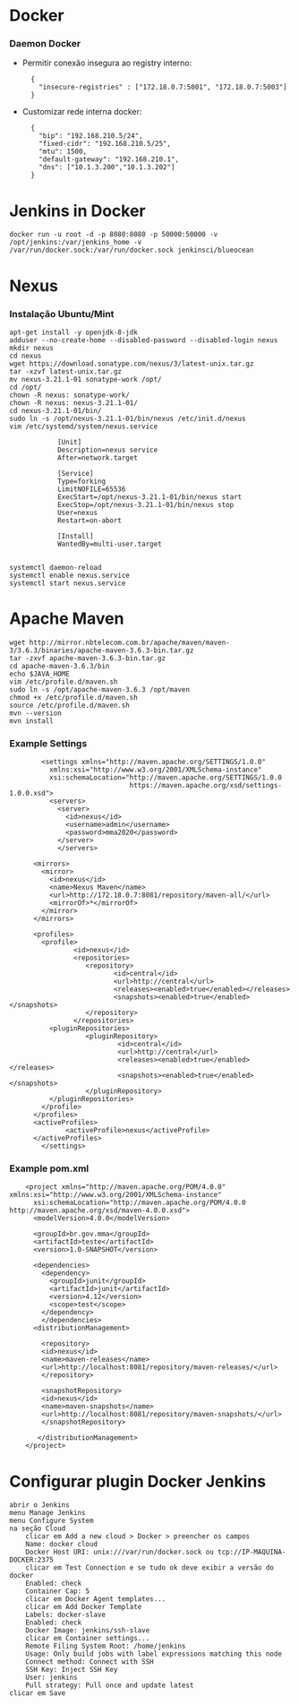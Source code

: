 # Docker

### Daemon Docker

- Permitir conexão insegura ao registry interno:

        {
          "insecure-registries" : ["172.18.0.7:5001", "172.18.0.7:5003"]
        }
    
- Customizar rede interna docker:    
    
        {
          "bip": "192.168.210.5/24",
          "fixed-cidr": "192.168.210.5/25",
          "mtu": 1500,
          "default-gateway": "192.168.210.1",
          "dns": ["10.1.3.200","10.1.3.202"]
        }


# Jenkins in Docker

    docker run -u root -d -p 8080:8080 -p 50000:50000 -v /opt/jenkins:/var/jenkins_home -v /var/run/docker.sock:/var/run/docker.sock jenkinsci/blueocean
    
# Nexus

### Instalação Ubuntu/Mint

    apt-get install -y openjdk-8-jdk  
    adduser --no-create-home --disabled-password --disabled-login nexus
    mkdir nexus
    cd nexus
    wget https://download.sonatype.com/nexus/3/latest-unix.tar.gz
    tar -xzvf latest-unix.tar.gz
    mv nexus-3.21.1-01 sonatype-work /opt/
    cd /opt/
    chown -R nexus: sonatype-work/
    chown -R nexus: nexus-3.21.1-01/
    cd nexus-3.21.1-01/bin/
    sudo ln -s /opt/nexus-3.21.1-01/bin/nexus /etc/init.d/nexus
    vim /etc/systemd/system/nexus.service
    
                [Unit]
                Description=nexus service
                After=network.target

                [Service]
                Type=forking
                LimitNOFILE=65536
                ExecStart=/opt/nexus-3.21.1-01/bin/nexus start
                ExecStop=/opt/nexus-3.21.1-01/bin/nexus stop
                User=nexus
                Restart=on-abort

                [Install]
                WantedBy=multi-user.target

    
    systemctl daemon-reload
    systemctl enable nexus.service
    systemctl start nexus.service

# Apache Maven

    wget http://mirror.nbtelecom.com.br/apache/maven/maven-3/3.6.3/binaries/apache-maven-3.6.3-bin.tar.gz
    tar -zxvf apache-maven-3.6.3-bin.tar.gz
    cd apache-maven-3.6.3/bin
    echo $JAVA_HOME
    vim /etc/profile.d/maven.sh
    sudo ln -s /opt/apache-maven-3.6.3 /opt/maven
    chmod +x /etc/profile.d/maven.sh
    source /etc/profile.d/maven.sh
    mvn --version
    mvn install
    
### Example Settings

            <settings xmlns="http://maven.apache.org/SETTINGS/1.0.0"
              xmlns:xsi="http://www.w3.org/2001/XMLSchema-instance"
              xsi:schemaLocation="http://maven.apache.org/SETTINGS/1.0.0
                                  https://maven.apache.org/xsd/settings-1.0.0.xsd">
              <servers>
                <server>
                  <id>nexus</id>
                  <username>admin</username>
                  <password>mma2020</password>
                </server>
                </servers>

          <mirrors>
            <mirror>
              <id>nexus</id>
              <name>Nexus Maven</name>
              <url>http://172.18.0.7:8081/repository/maven-all/</url>
              <mirrorOf>*</mirrorOf>
            </mirror>
          </mirrors>

          <profiles>
            <profile>
                    <id>nexus</id>
                    <repositories>
                       <repository>
                              <id>central</id>
                              <url>http://central</url>
                              <releases><enabled>true</enabled></releases>
                              <snapshots><enabled>true</enabled></snapshots>
                       </repository>
                    </repositories>
              <pluginRepositories>
                       <pluginRepository>
                               <id>central</id>
                               <url>http://central</url>
                               <releases><enabled>true</enabled></releases>
                               <snapshots><enabled>true</enabled></snapshots>
                       </pluginRepository>
              </pluginRepositories>
            </profile>
          </profiles>
          <activeProfiles>
                  <activeProfile>nexus</activeProfile>
          </activeProfiles>
            </settings>

### Example pom.xml

        <project xmlns="http://maven.apache.org/POM/4.0.0" xmlns:xsi="http://www.w3.org/2001/XMLSchema-instance"
          xsi:schemaLocation="http://maven.apache.org/POM/4.0.0 http://maven.apache.org/xsd/maven-4.0.0.xsd">
          <modelVersion>4.0.0</modelVersion>

          <groupId>br.gov.mma</groupId>
          <artifactId>teste</artifactId>
          <version>1.0-SNAPSHOT</version>

          <dependencies>
            <dependency>
              <groupId>junit</groupId>
              <artifactId>junit</artifactId>
              <version>4.12</version>
              <scope>test</scope>
            </dependency>
            </dependencies>
          <distributionManagement>

            <repository>
            <id>nexus</id>
            <name>maven-releases</name>
            <url>http://localhost:8081/repository/maven-releases/</url>
            </repository>

            <snapshotRepository>
            <id>nexus</id>
            <name>maven-snapshots</name>
            <url>http://localhost:8081/repository/maven-snapshots/</url>
            </snapshotRepository>

           </distributionManagement>
        </project>


# Configurar plugin Docker Jenkins

    abrir o Jenkins
    menu Manage Jenkins
    menu Configure System
    na seção Cloud
        clicar em Add a new cloud > Docker > preencher os campos
        Name: docker cloud
        Docker Host URI: unix:///var/run/docker.sock ou tcp://IP-MAQUINA-DOCKER:2375
        clicar em Test Connection e se tudo ok deve exibir a versão do docker
        Enabled: check
        Container Cap: 5
        clicar em Docker Agent templates...
        clicar em Add Docker Template
        Labels: docker-slave
        Enabled: check
        Docker Image: jenkins/ssh-slave
        clicar em Container settings...
        Remote Filing System Root: /home/jenkins
        Usage: Only build jobs with label expressions matching this node
        Connect method: Connect with SSH
        SSH Key: Inject SSH Key
        User: jenkins
        Pull strategy: Pull once and update latest
    clicar em Save
